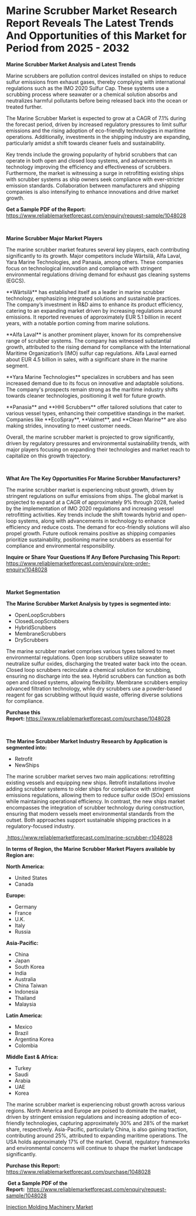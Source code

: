 <p><h1>Marine Scrubber Market Research Report Reveals The Latest Trends And Opportunities of this Market for Period from 2025 - 2032</h1></p><p><strong>Marine Scrubber Market Analysis and Latest Trends</strong></p>
<p><p>Marine scrubbers are pollution control devices installed on ships to reduce sulfur emissions from exhaust gases, thereby complying with international regulations such as the IMO 2020 Sulfur Cap. These systems use a scrubbing process where seawater or a chemical solution absorbs and neutralizes harmful pollutants before being released back into the ocean or treated further. </p><p>The Marine Scrubber Market is expected to grow at a CAGR of 7.1% during the forecast period, driven by increased regulatory pressures to limit sulfur emissions and the rising adoption of eco-friendly technologies in maritime operations. Additionally, investments in the shipping industry are expanding, particularly amidst a shift towards cleaner fuels and sustainability. </p><p>Key trends include the growing popularity of hybrid scrubbers that can operate in both open and closed loop systems, and advancements in technology improving the efficiency and effectiveness of scrubbers. Furthermore, the market is witnessing a surge in retrofitting existing ships with scrubber systems as ship owners seek compliance with ever-stricter emission standards. Collaboration between manufacturers and shipping companies is also intensifying to enhance innovations and drive market growth.</p></p>
<p><strong>Get a Sample PDF of the Report:&nbsp;</strong> <a href="https://www.reliablemarketforecast.com/enquiry/request-sample/1048028?utm_campaign=2516&utm_medium=2&utm_source=Github&utm_content=ia&utm_term=08042025&utm_id=marine-scrubber">https://www.reliablemarketforecast.com/enquiry/request-sample/1048028</a></p>
<p>&nbsp;</p>
<p><strong>Marine Scrubber Major Market Players</strong></p>
<p><p>The marine scrubber market features several key players, each contributing significantly to its growth. Major competitors include Wärtsilä, Alfa Laval, Yara Marine Technologies, and Panasia, among others. These companies focus on technological innovation and compliance with stringent environmental regulations driving demand for exhaust gas cleaning systems (EGCS).</p><p>**Wärtsilä** has established itself as a leader in marine scrubber technology, emphasizing integrated solutions and sustainable practices. The company’s investment in R&D aims to enhance its product efficiency, catering to an expanding market driven by increasing regulations around emissions. It reported revenues of approximately EUR 5.1 billion in recent years, with a notable portion coming from marine solutions.</p><p>**Alfa Laval** is another prominent player, known for its comprehensive range of scrubber systems. The company has witnessed substantial growth, attributed to the rising demand for compliance with the International Maritime Organization’s (IMO) sulfur cap regulations. Alfa Laval earned about EUR 4.5 billion in sales, with a significant share in the marine segment.</p><p>**Yara Marine Technologies** specializes in scrubbers and has seen increased demand due to its focus on innovative and adaptable solutions. The company's prospects remain strong as the maritime industry shifts towards cleaner technologies, positioning it well for future growth.</p><p>**Panasia** and **HHI Scrubbers** offer tailored solutions that cater to various vessel types, enhancing their competitive standings in the market. Companies like **EcoSpray**, **Valmet**, and **Clean Marine** are also making strides, innovating to meet customer needs.</p><p>Overall, the marine scrubber market is projected to grow significantly, driven by regulatory pressures and environmental sustainability trends, with major players focusing on expanding their technologies and market reach to capitalize on this growth trajectory.</p></p>
<p>&nbsp;</p>
<p><strong>What Are The Key Opportunities For Marine Scrubber Manufacturers?</strong></p>
<p><p>The marine scrubber market is experiencing robust growth, driven by stringent regulations on sulfur emissions from ships. The global market is projected to expand at a CAGR of approximately 9% through 2028, fueled by the implementation of IMO 2020 regulations and increasing vessel retrofitting activities. Key trends include the shift towards hybrid and open-loop systems, along with advancements in technology to enhance efficiency and reduce costs. The demand for eco-friendly solutions will also propel growth. Future outlook remains positive as shipping companies prioritize sustainability, positioning marine scrubbers as essential for compliance and environmental responsibility.</p></p>
<p><strong>Inquire or Share Your Questions If Any Before Purchasing This Report:</strong> <a href="https://www.reliablemarketforecast.com/enquiry/pre-order-enquiry/1048028?utm_campaign=2516&utm_medium=2&utm_source=Github&utm_content=ia&utm_term=08042025&utm_id=marine-scrubber">https://www.reliablemarketforecast.com/enquiry/pre-order-enquiry/1048028</a></p>
<p>&nbsp;</p>
<p><strong>Market Segmentation</strong></p>
<p><strong>The Marine Scrubber Market Analysis by types is segmented into:</strong></p>
<p><ul><li>OpenLoopScrubbers</li><li>ClosedLoopScrubbers</li><li>HybridScrubbers</li><li>MembraneScrubbers</li><li>DryScrubbers</li></ul></p>
<p><p>The marine scrubber market comprises various types tailored to meet environmental regulations. Open loop scrubbers utilize seawater to neutralize sulfur oxides, discharging the treated water back into the ocean. Closed loop scrubbers recirculate a chemical solution for scrubbing, ensuring no discharge into the sea. Hybrid scrubbers can function as both open and closed systems, allowing flexibility. Membrane scrubbers employ advanced filtration technology, while dry scrubbers use a powder-based reagent for gas scrubbing without liquid waste, offering diverse solutions for compliance.</p></p>
<p><strong>Purchase this Report:&nbsp;</strong><a href="https://www.reliablemarketforecast.com/purchase/1048028?utm_campaign=2516&utm_medium=2&utm_source=Github&utm_content=ia&utm_term=08042025&utm_id=marine-scrubber">https://www.reliablemarketforecast.com/purchase/1048028</a></p>
<p>&nbsp;</p>
<p><strong>The Marine Scrubber Market Industry Research by Application is segmented into:</strong></p>
<p><ul><li>Retrofit</li><li>NewShips</li></ul></p>
<p><p>The marine scrubber market serves two main applications: retrofitting existing vessels and equipping new ships. Retrofit installations involve adding scrubber systems to older ships for compliance with stringent emissions regulations, allowing them to reduce sulfur oxide (SOx) emissions while maintaining operational efficiency. In contrast, the new ships market encompasses the integration of scrubber technology during construction, ensuring that modern vessels meet environmental standards from the outset. Both approaches support sustainable shipping practices in a regulatory-focused industry.</p></p>
<p><a href="https://www.reliablemarketforecast.com/marine-scrubber-r1048028?utm_campaign=2516&utm_medium=2&utm_source=Github&utm_content=ia&utm_term=08042025&utm_id=marine-scrubber">&nbsp;https://www.reliablemarketforecast.com/marine-scrubber-r1048028</a></p>
<p><strong>In terms of Region, the Marine Scrubber Market Players available by Region are:</strong></p>
<p>
    <p> <strong> North America: </strong>
        <ul>
            <li>United States</li>
            <li>Canada</li>
        </ul>
        </p> 
    <p> <strong> Europe: </strong>
        <ul>
            <li>Germany</li>
            <li>France</li>
            <li>U.K.</li>
            <li>Italy</li>
            <li>Russia</li>
        </ul>
        </p> 
    <p> <strong> Asia-Pacific: </strong>
        <ul>
            <li>China</li>
            <li>Japan</li>
            <li>South Korea</li>
            <li>India</li>
            <li>Australia</li>
            <li>China Taiwan</li>
            <li>Indonesia</li>
            <li>Thailand</li>
            <li>Malaysia</li>
        </ul>
        </p> 
    <p> <strong> Latin America: </strong>
        <ul>
            <li>Mexico</li>
            <li>Brazil</li>
            <li>Argentina Korea</li>
            <li>Colombia</li>
        </ul>
        </p> 
    <p> <strong> Middle East & Africa: </strong>
        <ul>
            <li>Turkey</li>
            <li>Saudi</li>
            <li>Arabia</li>
            <li>UAE</li>
            <li>Korea</li>
        </ul>
    </p>
    </p>
<p><p>The marine scrubber market is experiencing robust growth across various regions. North America and Europe are poised to dominate the market, driven by stringent emission regulations and increasing adoption of eco-friendly technologies, capturing approximately 30% and 28% of the market share, respectively. Asia-Pacific, particularly China, is also gaining traction, contributing around 25%, attributed to expanding maritime operations. The USA holds approximately 17% of the market. Overall, regulatory frameworks and environmental concerns will continue to shape the market landscape significantly.</p></p>
<p><strong>Purchase this Report: </strong><a href="https://www.reliablemarketforecast.com/purchase/1048028?utm_campaign=2516&utm_medium=2&utm_source=Github&utm_content=ia&utm_term=08042025&utm_id=marine-scrubber">https://www.reliablemarketforecast.com/purchase/1048028</a></p>
<p>&nbsp;<strong>Get a Sample PDF of the Report:&nbsp;&nbsp;</strong><a href="https://www.reliablemarketforecast.com/enquiry/request-sample/1048028?utm_campaign=2516&utm_medium=2&utm_source=Github&utm_content=ia&utm_term=08042025&utm_id=marine-scrubber">https://www.reliablemarketforecast.com/enquiry/request-sample/1048028</a></p>
<p><strong></strong></p>
<p><p><a href="https://github.com/triattwood9919/Market-Research-Report-List-1/blob/main/injection-molding-machinery-market.md?utm_campaign=2516&utm_medium=2&utm_source=Github&utm_content=ia&utm_term=08042025&utm_id=marine-scrubber">Injection Molding Machinery Market</a></p></p>